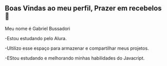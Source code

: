 ## Boas Vindas ao meu perfil, Prazer em recebelos 👋

Meu nome é Gabriel Bussadori 

-Estou estudando pelo Alura.

-Ultilizo esse espaço para armazenar e compartilhar meus projetos.

-EStou estudando e melhorando minhas habilidades do Javacript.
